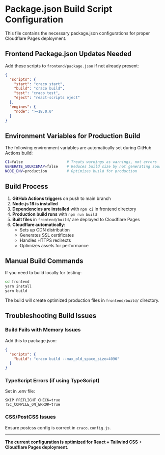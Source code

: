 # Package.json Build Script Configuration

This file contains the necessary package.json configurations for proper Cloudflare Pages deployment.

## Frontend Package.json Updates Needed

Add these scripts to `frontend/package.json` if not already present:

```json
{
  "scripts": {
    "start": "craco start",
    "build": "craco build",
    "test": "craco test",
    "eject": "react-scripts eject"
  },
  "engines": {
    "node": ">=18.0.0"
  }
}
```

## Environment Variables for Production Build

The following environment variables are automatically set during GitHub Actions build:

```bash
CI=false                    # Treats warnings as warnings, not errors
GENERATE_SOURCEMAP=false    # Reduces build size by not generating source maps
NODE_ENV=production         # Optimizes build for production
```

## Build Process

1. **GitHub Actions triggers** on push to main branch
2. **Node.js 18 is installed**
3. **Dependencies are installed** with `npm ci` in frontend directory  
4. **Production build runs** with `npm run build`
5. **Built files** in `frontend/build/` are deployed to Cloudflare Pages
6. **Cloudflare automatically**:
   - Sets up CDN distribution
   - Generates SSL certificates
   - Handles HTTPS redirects
   - Optimizes assets for performance

## Manual Build Commands

If you need to build locally for testing:

```bash
cd frontend
yarn install
yarn build
```

The build will create optimized production files in `frontend/build/` directory.

## Troubleshooting Build Issues

### Build Fails with Memory Issues
Add this to package.json:
```json
{
  "scripts": {
    "build": "craco build --max_old_space_size=4096"
  }
}
```

### TypeScript Errors (if using TypeScript)
Set in .env file:
```
SKIP_PREFLIGHT_CHECK=true
TSC_COMPILE_ON_ERROR=true
```

### CSS/PostCSS Issues
Ensure postcss config is correct in `craco.config.js`.

---

**The current configuration is optimized for React + Tailwind CSS + Cloudflare Pages deployment.**